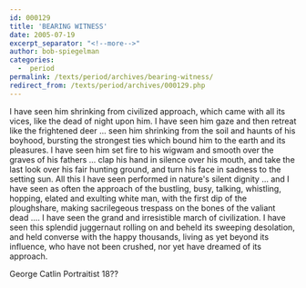 ```yaml
---
id: 000129
title: 'BEARING WITNESS'
date: 2005-07-19
excerpt_separator: "<!--more-->"
author: bob-spiegelman
categories:
  -  period
permalink: /texts/period/archives/bearing-witness/
redirect_from: /texts/period/archives/000129.php
---
```


I have seen him shrinking from civilized approach, which came with all its
vices, like the dead of night upon him. I have seen him gaze and then
retreat like the frightened deer ... seen him shrinking from the soil and
haunts of his boyhood, bursting the strongest ties which bound him to the
earth and its pleasures. I have seen him set fire to his wigwam and smooth
over the graves of his fathers ... clap his hand in silence over his mouth,
and take the last look over his fair hunting ground, and turn his face in
sadness to the setting sun. All this I have seen performed in nature's
silent dignity ... and I have seen as often the approach of the bustling,
busy, talking, whistling, hopping, elated and exulting white man, with the
first dip of the ploughshare, making sacrilegeous trespass on the bones of
the valiant dead .... I have seen the grand and irresistible march of
civilization. I have seen this splendid juggernaut rolling on and beheld its
sweeping desolation, and held converse with the happy thousands, living
as yet beyond its influence, who have not been crushed, nor yet have
dreamed of its approach.

George Catlin
Portraitist
18??
